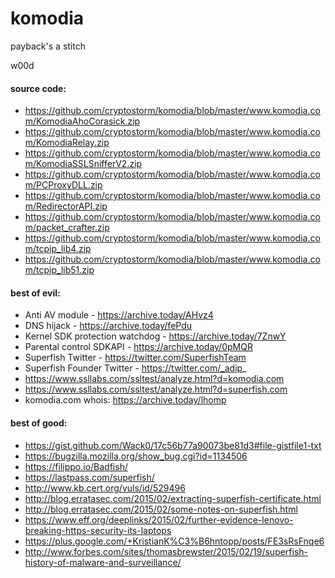 # komodia
payback's a stitch

w00d

#### source code:

* https://github.com/cryptostorm/komodia/blob/master/www.komodia.com/KomodiaAhoCorasick.zip
* https://github.com/cryptostorm/komodia/blob/master/www.komodia.com/KomodiaRelay.zip
* https://github.com/cryptostorm/komodia/blob/master/www.komodia.com/KomodiaSSLSnifferV2.zip
* https://github.com/cryptostorm/komodia/blob/master/www.komodia.com/PCProxyDLL.zip
* https://github.com/cryptostorm/komodia/blob/master/www.komodia.com/RedirectorAPI.zip
* https://github.com/cryptostorm/komodia/blob/master/www.komodia.com/packet_crafter.zip
* https://github.com/cryptostorm/komodia/blob/master/www.komodia.com/tcpip_lib4.zip
* https://github.com/cryptostorm/komodia/blob/master/www.komodia.com/tcpip_lib51.zip

#### best of evil:

* Anti AV module - https://archive.today/AHvz4
* DNS hijack - https://archive.today/fePdu
* Kernel SDK protection watchdog - https://archive.today/7ZnwY
* Parental control SDKAPI - https://archive.today/0pMQR
* Superfish Twitter - https://twitter.com/SuperfishTeam
* Superfish Founder Twitter - https://twitter.com/_adip_
* https://www.ssllabs.com/ssltest/analyze.html?d=komodia.com
* https://www.ssllabs.com/ssltest/analyze.html?d=superfish.com
* komodia.com whois: https://archive.today/lhomp

#### best of good:
* https://gist.github.com/Wack0/17c56b77a90073be81d3#file-gistfile1-txt
* https://bugzilla.mozilla.org/show_bug.cgi?id=1134506
* https://filippo.io/Badfish/
* https://lastpass.com/superfish/
* http://www.kb.cert.org/vuls/id/529496
* http://blog.erratasec.com/2015/02/extracting-superfish-certificate.html
* http://blog.erratasec.com/2015/02/some-notes-on-superfish.html
* https://www.eff.org/deeplinks/2015/02/further-evidence-lenovo-breaking-https-security-its-laptops
* https://plus.google.com/+KristianK%C3%B6hntopp/posts/FE3sRsFnqe6
* http://www.forbes.com/sites/thomasbrewster/2015/02/19/superfish-history-of-malware-and-surveillance/
